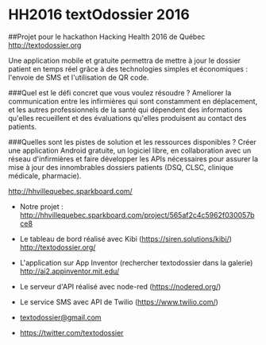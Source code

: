 # HH2016 textOdossier 2016
##Projet pour le hackathon Hacking Health 2016 de Québec
http://textodossier.org

Une application mobile et gratuite permettra de mettre à jour le dossier patient en temps réel grâce à des technologies simples et économiques : l'envoie de SMS et l'utilisation de QR code.

###Quel est le défi concret que vous voulez résoudre ?
Ameliorer la communication entre les infirmières qui sont constamment en déplacement, et les autres professionnels de la santé qui dépendent des informations qu'elles recueillent et des évaluations qu'elles produisent au contact des patients.

###Quelles sont les pistes de solution et les ressources disponibles ?
Créer une application Android gratuite, un logiciel libre, en collaboration avec un réseau d'infirmières et faire développer les APIs nécessaires pour assurer la mise à jour des innombrables dossiers patients (DSQ, CLSC, clinique médicale, pharmacie). 

http://hhvillequebec.sparkboard.com/

- Notre projet : http://hhvillequebec.sparkboard.com/project/565af2c4c5962f030057bce8
- Le tableau de bord réalisé avec Kibi (https://siren.solutions/kibi/) http://textodossier.org/
- L'application sur App Inventor (rechercher textodossier dans la galerie) http://ai2.appinventor.mit.edu/
- Le serveur d'API réalisé avec node-red (https://nodered.org/)
- Le service SMS avec API de Twilio (https://www.twilio.com/)

- textodossier@gmail.com
- https://twitter.com/textodossier
